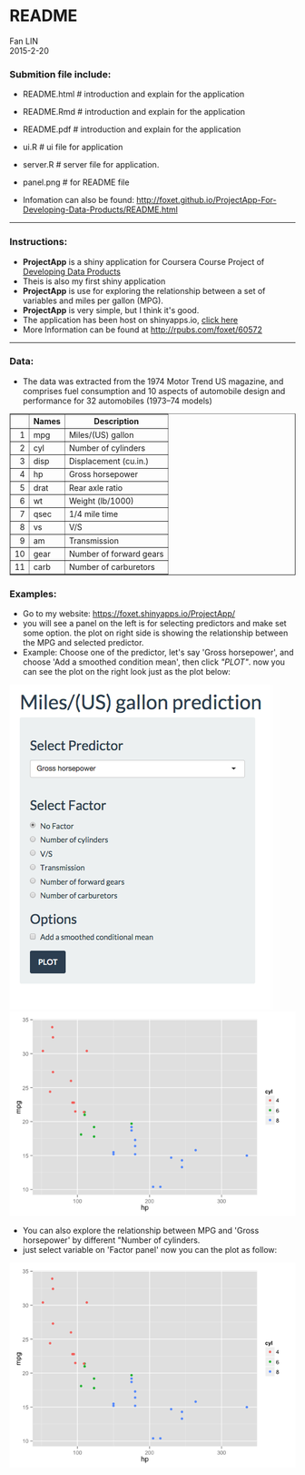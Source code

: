 # README
Fan LIN  
2015-2-20  
### Submition file include:
- README.html   # introduction and explain for the application
- README.Rmd   # introduction and explain for the application
- README.pdf   # introduction and explain for the application
- ui.R         # ui file for application
- server.R     # server file for application.
- panel.png    # for README file

- Infomation can also be found: http://foxet.github.io/ProjectApp-For-Developing-Data-Products/README.html

----------------------------------------------------------
 
### Instructions:
- **ProjectApp** is a shiny application for Coursera Course Project of [Developing Data Products](https://class.coursera.org/devdataprod-011)
- Theis is also my first shiny application
- **ProjectApp** is use for exploring the relationship between a set of variables and miles per gallon (MPG).
- **ProjectApp** is very simple, but I think it's good.
- The application has been host on shinyapps.io, [click here](https://foxet.shinyapps.io/ProjectApp/)
- More Information can be found at http://rpubs.com/foxet/60572

---------------------------------------------------------
### Data:
- The data was extracted from the 1974 Motor Trend US magazine, and comprises fuel consumption and 10 aspects of automobile design and performance for 32 automobiles (1973–74 models)  

<!-- html table generated in R 3.1.2 by xtable 1.7-4 package -->
<!-- Fri Feb 20 20:24:55 2015 -->
<table border=1>
<tr> <th>  </th> <th> Names </th> <th> Description </th>  </tr>
  <tr> <td align="right"> 1 </td> <td> mpg </td> <td> Miles/(US) gallon </td> </tr>
  <tr> <td align="right"> 2 </td> <td> cyl </td> <td> Number of cylinders </td> </tr>
  <tr> <td align="right"> 3 </td> <td> disp </td> <td> Displacement (cu.in.) </td> </tr>
  <tr> <td align="right"> 4 </td> <td> hp </td> <td> Gross horsepower </td> </tr>
  <tr> <td align="right"> 5 </td> <td> drat </td> <td> Rear axle ratio </td> </tr>
  <tr> <td align="right"> 6 </td> <td> wt </td> <td> Weight (lb/1000) </td> </tr>
  <tr> <td align="right"> 7 </td> <td> qsec </td> <td> 1/4 mile time </td> </tr>
  <tr> <td align="right"> 8 </td> <td> vs </td> <td> V/S </td> </tr>
  <tr> <td align="right"> 9 </td> <td> am </td> <td> Transmission </td> </tr>
  <tr> <td align="right"> 10 </td> <td> gear </td> <td> Number of forward gears </td> </tr>
  <tr> <td align="right"> 11 </td> <td> carb </td> <td> Number of carburetors </td> </tr>
   </table>

### Examples:
- Go to my website: https://foxet.shinyapps.io/ProjectApp/
- you will see a panel on the left is for selecting predictors and make set some option. the plot on right side is showing the relationship between the MPG and selected predictor.
- Example: Choose one of the predictor, let's say 'Gross horsepower', and choose 'Add a smoothed condition mean', then click *"PLOT"*. now you can see the plot on the right look just as the plot below:

![alt text](panel.png)
![](README_files/figure-html/unnamed-chunk-3-1.png) 

- You can also explore the relationship between MPG and 'Gross horsepower' by different "Number of cylinders. 
- just select variable on 'Factor panel' now you can the plot as follow:  

![](README_files/figure-html/unnamed-chunk-4-1.png) 

